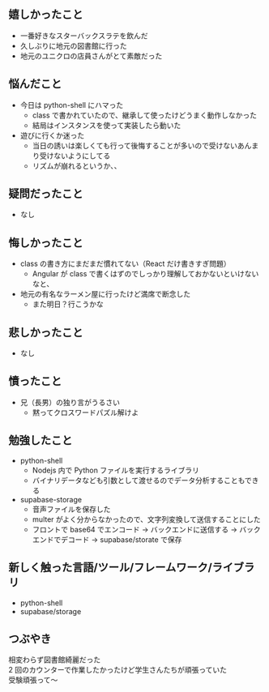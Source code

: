 ## 嬉しかったこと

- 一番好きなスターバックスラテを飲んだ
- 久しぶりに地元の図書館に行った
- 地元のユニクロの店員さんがとて素敵だった

## 悩んだこと

- 今日は python-shell にハマった
  - class で書かれていたので、継承して使ったけどうまく動作しなかった
  - 結局はインスタンスを使って実装したら動いた
- 遊びに行くか迷った
  - 当日の誘いは楽しくても行って後悔することが多いので受けないあんまり受けないようにしてる
  - リズムが崩れるというか、、

## 疑問だったこと

- なし

## 悔しかったこと

- class の書き方にまだまだ慣れてない（React だけ書きすぎ問題）
  - Angular が class で書くはずのでしっかり理解しておかないといけないなと、
- 地元の有名なラーメン屋に行ったけど満席で断念した
  - また明日？行こうかな

## 悲しかったこと

- なし

## 憤ったこと

- 兄（長男）の独り言がうるさい
  - 黙ってクロスワードパズル解けよ

## 勉強したこと

- python-shell
  - Nodejs 内で Python ファイルを実行するライブラリ
  - バイナリデータなども引数として渡せるのでデータ分析することもできる
- supabase-storage
  - 音声ファイルを保存した
  - multer がよく分からなかったので、文字列変換して送信することにした
  - フロントで base64 でエンコード → バックエンドに送信する → バックエンドでデコード → supabase/storate で保存

## 新しく触った言語/ツール/フレームワーク/ライブラリ

- python-shell
- supabase/storage

## つぶやき

相変わらず図書館綺麗だった  
2 回のカウンターで作業したかったけど学生さんたちが頑張っていた  
受験頑張って〜
